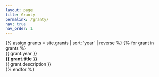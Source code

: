 ```yaml
---
layout: page
title: Granty
permalink: /granty/
nav: true
nav_order: 1
---
```


<div class="news">
  {% assign grants = site.grants | sort: 'year' | reverse %}
  {% for grant in grants %}
  <div class="news-item">
    <div class="news-date">
      {{ grant.year }}
    </div>
    <div class="news-content">
      <strong>{{ grant.title }}</strong><br>
      {{ grant.description }}
    </div>
  </div>
  {% endfor %}
</div>
